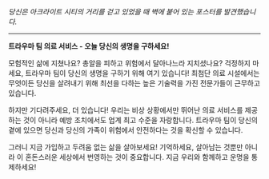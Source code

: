 _당신은 아크라이트 시티의 거리를 걷고 있었을 때 벽에 붙어 있는 포스터를 발견했습니다._

---

**트라우마 팀 의료 서비스 - 오늘 당신의 생명을 구하세요!**

모험적인 삶에 지쳤나요? 총알을 피하고 위험에서 달아나느라 지치셨나요? 걱정하지 마세요, 트라우마 팀이 당신의 생명을 구하기 위해 여기 있습니다! 최첨단 의료 시설에서는 무엇이든 당신을 살려내기 위해 최선을 다하는 높은 기술력을 가진 전문가들이 근무하고 있습니다.

하지만 기다려주세요, 더 있습니다! 우리는 비상 상황에서만 뛰어난 의료 서비스를 제공하는 것이 아니라 예방 조치에서도 업계 최고 수준을 자랑합니다. 트라우마 팀이 당신의 곁에 있으면 당신과 당신의 가족이 위험에서 안전하다는 것을 확신할 수 있습니다.

그러니 지금 가입하고 두려움 없는 삶을 살아보세요! 기억하세요, 살아남는 것뿐만 아니라 이 혼돈스러운 세상에서 번영하는 것이 중요합니다. 지금 우리와 함께하고 운명을 통제하세요!

